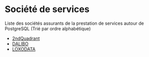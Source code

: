 # Société de services

Liste des sociétés assurants de la prestation de services autour de
PostgreSQL (Trié par ordre alphabétique)

- [2ndQuadrant](https://2ndquadrant.com)
- [DALIBO](https://www.dalibo.com/)
- [LOXODATA](https://www.loxodata.com/)

